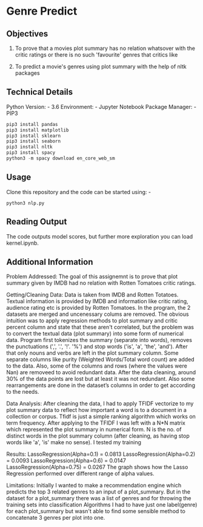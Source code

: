 # Genre Predict

## Objectives

1) To prove that a movies plot summary has no relation whatsover with the critic ratings or there is no such 'favourite' genres that critics like

2) To predict a movie's genres using plot summary with the help of nltk packages

## Technical Details

Python Version: - 3.6
Environment: - Jupyter Notebook
Package Manager: - PIP3

```javascript
pip3 install pandas
pip3 install matplotlib
pip3 install sklearn
pip3 install seaborn
pip3 install nltk
pip3 install spacy
python3 -m spacy download en_core_web_sm
```

## Usage

Clone this repository and the code can be started using: -
```javacript
python3 nlp.py
```

## Reading Output

The code outputs model scores, but further more exploration you can load kernel.ipynb.

## Additional Information
Problem Addressed:
The goal of this assignemnt is to prove that plot summary given by IMDB had no relation with Rotten Tomatoes critic ratings.

Getting/Cleaning Data:
Data is taken from IMDB and Rotten Totatoes. Textual information is provided by IMDB and information like critic rating, audience rating etc is provided by Rotten Tomatoes. In the program, the 2 datasets are merged and uncenessary colums are removed. The obvious intuition was to apply regression methods to plot summary and critic percent column and state that these aren't correlated, but the problem was to convert the textual data (plot summary) into some form of numerical data. Program first tokenizes the summary (separate into words), removes the punctuations (',', '.', '!'. '%') and stop words ('is', 'a', 'the', 'and'). After that only nouns and verbs are left in the plot summary column. Some separate columns like purity (Weighted Words/Total word count) are added to the data. Also, some of the columns and rows (where the values were Nan) are removeed to avoid redundant data. After the data cleaning, around 30% of the data points are lost but at least it was not redundant. Also some rearrangements are done in the dataset’s columns in order to get according to the needs.

Data Analysis:
After cleaning the data, I had to apply TFIDF vectorize to my plot summary data to reflect how important a word is to a document in a collection or corpus. Tfidf is just a simple ranking algorithm which works on term frequency. After applying to the TFIDF I was left with a N*N matrix which represented the plot summary in numerical form. N is the no. of distinct words in the plot summary column (after cleaning, as having stop words like 'a', 'is' make no sense). I tested my training
  
Results:
LassoRegression(Alpha=0.1) = 0.0813 
LassoRegression(Alpha=0.2) = 0.0093 
LassoRegression(Alpha=0.6) = 0.0147 
LassoRegression(Alpha=0.75) = 0.0267
The graph shows how the Lasso Regression performed over different range of alpha values.

Limitations:
Initially I wanted to make a recommendation engine which predicts the top 3 related genres to an input of a plot_summary. But in the dataset for a plot_summary there was a list of genres and for throwing the training sets into classification Algorithms I had to have just one label(genre) for each plot_summary but wasn't able to find some sensible method to concatenate 3 genres per plot into one.
